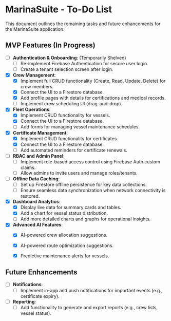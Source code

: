 # MarinaSuite - To-Do List

This document outlines the remaining tasks and future enhancements for the MarinaSuite application.

## MVP Features (In Progress)

-   [ ] **Authentication & Onboarding**: (Temporarily Shelved)
    -   [ ] Re-implement Firebase Authentication for secure user login.
    -   [ ] Create a tenant selection screen after login.
-   [x] **Crew Management**:
    -   [x] Implement full CRUD functionality (Create, Read, Update, Delete) for crew members.
    -   [x] Connect the UI to a Firestore database.
    -   [x] Add profile pages with details for certifications and medical records.
    -   [ ] Implement crew scheduling UI (drag-and-drop).
-   [x] **Fleet Operations**:
    -   [x] Implement CRUD functionality for vessels.
    -   [x] Connect the UI to a Firestore database.
    -   [ ] Add forms for managing vessel maintenance schedules.
-   [x] **Certificate Management**:
    -   [x] Implement CRUD functionality for certificates.
    -   [x] Connect the UI to a Firestore database.
    -   [ ] Add automated reminders for certificate renewals.
-   [ ] **RBAC and Admin Panel**:
    -   [ ] Implement role-based access control using Firebase Auth custom claims.
    -   [ ] Allow admins to invite users and manage roles/tenants.
-   [ ] **Offline Data Caching**:
    -   [ ] Set up Firestore offline persistence for key data collections.
    -   [ ] Ensure seamless data synchronization when network connectivity is restored.
-   [x] **Dashboard Analytics**:
    -   [x] Display live data for summary cards and tables.
    -   [x] Add a chart for vessel status distribution.
    -   [ ] Add more detailed charts and graphs for operational insights.
-   [x] **Advanced AI Features**:
    -   [x] AI-powered crew allocation suggestions.
    -   [x] AI-powered route optimization suggestions.
    -   [x] Predictive maintenance alerts for vessels.


## Future Enhancements

-   [ ] **Notifications**:
    -   [ ] Implement in-app and push notifications for important events (e.g., certificate expiry).
-   [ ] **Reporting**:
    -   [ ] Add functionality to generate and export reports (e.g., crew lists, vessel status).
